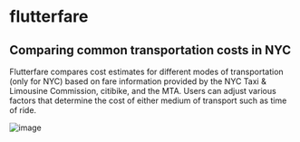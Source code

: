 # flutterfare
## Comparing common transportation costs in NYC

Flutterfare compares cost estimates for different modes of transportation (only for NYC) based on fare information provided by the NYC Taxi & Limousine Commission, citibike, and the MTA. Users can adjust various factors that determine the cost of either medium of transport such as time of ride.

![image](https://github.com/user-attachments/assets/b34f437b-e6ba-4077-a755-726252f66e06)
